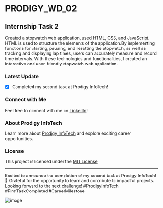 # PRODIGY_WD_02

## Internship Task 2

Created a stopwatch web application, used HTML, CSS, and JavaScript. HTML is used to structure the elements of the application.By implementing functions for starting, pausing, and resetting the stopwatch, as well as tracking and displaying lap times, users can accurately measure and record time intervals. With these technologies and functionalities, I created an interactive and user-friendly stopwatch web application.

### Latest Update
- [x] Completed my second task at Prodigy InfoTech!

### Connect with Me
Feel free to connect with me on [LinkedIn](https://www.linkedin.com/in/sahoo-swopnajit/)!

### About Prodigy InfoTech
Learn more about [Prodigy InfoTech](https://prodigyinfotech.dev/) and explore exciting career opportunities.

### License
This project is licensed under the [MIT License](license_url).

---

Excited to announce the completion of my second task at Prodigy InfoTech! 🚀 Grateful for the opportunity to learn and contribute to impactful projects. Looking forward to the next challenge! #ProdigyInfoTech #FirstTaskCompleted #CareerMilestone

![image](https://github.com/swopnajit/PRODIGY_WD_02/assets/137583964/cede73a0-1b85-457c-962a-6b62ab681cdc)
